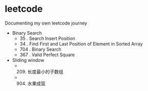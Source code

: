 # leetcode
Documenting my own leetcode journey

* Binary Search 
  * 35 . Search Insert Position
  * 34 . Find First and Last Position of Element in Sorted Array
  * 704 . Binary Search
  * 367 . Valid Perfect Square
* Sliding window
  * 209. 长度最小的子数组
  * 904. 水果成篮
